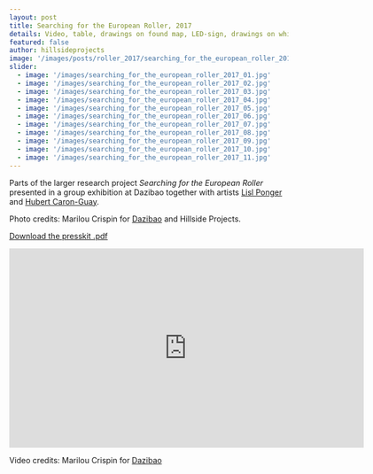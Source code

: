 ```yaml
---
layout: post
title: Searching for the European Roller, 2017
details: Video, table, drawings on found map, LED-sign, drawings on white-board and lecture performance.
featured: false
author: hillsideprojects
image: '/images/posts/roller_2017/searching_for_the_european_roller_2017_08.jpg'
slider:
  - image: '/images/searching_for_the_european_roller_2017_01.jpg'
  - image: '/images/searching_for_the_european_roller_2017_02.jpg'
  - image: '/images/searching_for_the_european_roller_2017_03.jpg'
  - image: '/images/searching_for_the_european_roller_2017_04.jpg'
  - image: '/images/searching_for_the_european_roller_2017_05.jpg'
  - image: '/images/searching_for_the_european_roller_2017_06.jpg'
  - image: '/images/searching_for_the_european_roller_2017_07.jpg'
  - image: '/images/searching_for_the_european_roller_2017_08.jpg'
  - image: '/images/searching_for_the_european_roller_2017_09.jpg'
  - image: '/images/searching_for_the_european_roller_2017_10.jpg'
  - image: '/images/searching_for_the_european_roller_2017_11.jpg'
---
```


Parts of the larger research project _Searching for the European Roller_ presented in a group exhibition at Dazibao together with artists <a href="https://www.youtube.com/watch?v=5B1k4jk5IrI" target="blank">Lisl Ponger</a> and <a href="https://www.visionsdureel.ch/en/film/destierros" target="blank">Hubert Caron-Guay</a>.

Photo credits: Marilou Crispin for <a href="https://dazibao.art/" target="blank">Dazibao</a> and Hillside Projects.

<object data="images/posts/roller_2017/Press-kit_HCG-HP-LP.pdf" type="application/pdf" width="100%" height="100%">
  <p><a href="images/posts/roller_2017/Press-kit_HCG-HP-LP.pdf">Download the presskit .pdf</a></p>
</object>

<iframe src="https://player.vimeo.com/video/242933312" width="640" height="360" frameborder="0" webkitallowfullscreen mozallowfullscreen allowfullscreen></iframe>

Video credits: Marilou Crispin for  <a href="https://dazibao.art/" target="blank">Dazibao</a>
